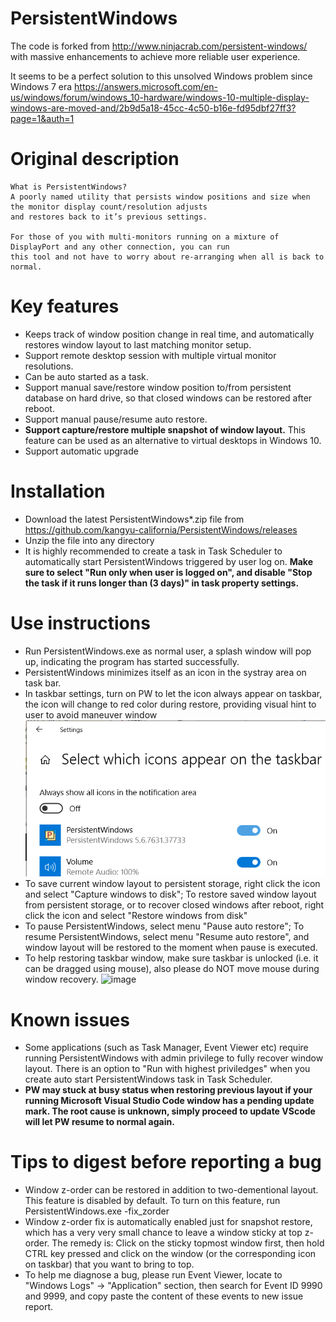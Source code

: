 # PersistentWindows
The code is forked from http://www.ninjacrab.com/persistent-windows/ with massive enhancements to achieve more reliable user experience.

It seems to be a perfect solution to this unsolved Windows problem since Windows 7 era
https://answers.microsoft.com/en-us/windows/forum/windows_10-hardware/windows-10-multiple-display-windows-are-moved-and/2b9d5a18-45cc-4c50-b16e-fd95dbf27ff3?page=1&auth=1


# Original description
```
What is PersistentWindows?
A poorly named utility that persists window positions and size when the monitor display count/resolution adjusts 
and restores back to it’s previous settings.

For those of you with multi-monitors running on a mixture of DisplayPort and any other connection, you can run 
this tool and not have to worry about re-arranging when all is back to normal.

```
# Key features 
- Keeps track of window position change in real time, and automatically restores window layout to last matching monitor setup.
- Support remote desktop session with multiple virtual monitor resolutions.
- Can be auto started as a task.
- Support manual save/restore window position to/from persistent database on hard drive, so that closed windows can be restored after reboot.
- Support manual pause/resume auto restore.
- **Support capture/restore multiple snapshot of window layout.** This feature can be used as an alternative to virtual desktops in Windows 10.
- Support automatic upgrade

# Installation
- Download the latest PersistentWindows*.zip file from https://github.com/kangyu-california/PersistentWindows/releases
- Unzip the file into any directory
- It is highly recommended to create a task in Task Scheduler to automatically start PersistentWindows triggered by user log on.
  **Make sure to select "Run only when user is logged on", and disable "Stop the task if it runs longer than (3 days)" in task property settings.**

# Use instructions
- Run PersistentWindows.exe as normal user, a splash window will pop up, indicating the program has started successfully. 
- PersistentWindows minimizes itself as an icon in the systray area on task bar.
- In taskbar settings, turn on PW to let the icon always appear on taskbar, the icon will change to red color during restore, providing visual hint to user to avoid maneuver window
  ![taskbar setting](showicon.png)
- To save current window layout to persistent storage, right click the icon and select "Capture windows to disk"; To restore saved window layout from persistent storage, or to recover closed windows after reboot, right click the icon and select "Restore windows from disk"
- To pause PersistentWindows, select menu "Pause auto restore"; To resume PersistentWindows, select menu "Resume auto restore", and window layout will be restored to the moment when pause is executed.
- To help restoring taskbar window, make sure taskbar is unlocked (i.e. it can be dragged using mouse), also please do NOT move mouse during window recovery.
![image](https://user-images.githubusercontent.com/59128756/116501499-c24e3280-a865-11eb-9bc9-78aa545a239c.png)

# Known issues
- Some applications (such as Task Manager, Event Viewer etc) require running PersistentWindows with admin privilege to fully recover window layout. There is an option to "Run with highest priviledges" when you create auto start PersistentWindows task in Task Scheduler.
- **PW may stuck at busy status when restoring previous layout if your running Microsoft Visual Studio Code window has a pending update mark. The root cause is unknown, simply proceed to update VScode will let PW resume to normal again.** 

# Tips to digest before reporting a bug
- Window z-order can be restored in addition to two-dementional layout. This feature is disabled by default. To turn on this feature, run PersistentWindows.exe -fix_zorder
- Window z-order fix is automatically enabled just for snapshot restore, which has a very very small chance to leave a window sticky at top z-order. The remedy is: Click on the sticky topmost window first, then hold CTRL key pressed and click on the window (or the corresponding icon on taskbar) that you want to bring to top.
- To help me diagnose a bug, please run Event Viewer, locate to "Windows Logs" -> "Application" section, then search for Event ID 9990 and 9999, and copy paste the content of these events to new issue report.

